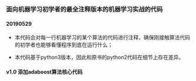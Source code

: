 
### 面向机器学习初学者的最全注释版本的机器学习实战的代码

#### 20190529

- 本代码会对每一行机器学习的某个算法的代码进行注释，确保刚接触算法代码的初学者也能够看懂程序到底在运行什么；

- 本代码基于python3版本，因此和原书的python2代码在细节上存在差异。


#### v1.0 添加adaboost算法核心代码
